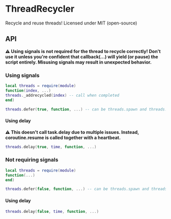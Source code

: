 # ThreadRecycler
Recycle and reuse threads! 
Licensed under MIT (open-source)

## API

**⚠️ Using signals is not required for the thread to recycle correctly! Don't use it unless you're confident that callback(...) will yield (or pause) the script entirely. Misusing signals may result in unexpected behavior.**

### Using signals

```lua
local threads = require(module)
function(index, ...)
threads._addrecycled(index) -- call when completed
end)

threads.defer(true, function, ...) -- can be threads.spawn and threads.wrap too
```

#### Using delay

**⚠️ This doesn't call task.delay due to multiple issues. Instead, coroutine.resume is called together with a heartbeat.**

```lua
threads.delay(true, time, function, ...)
```

### Not requiring signals

```lua
local threads = require(module)
function(...)
end)

threads.defer(false, function, ...) -- can be threads.spawn and threads.resume too
```

#### Using delay

```lua
threads.delay(false, time, function, ...)
```
